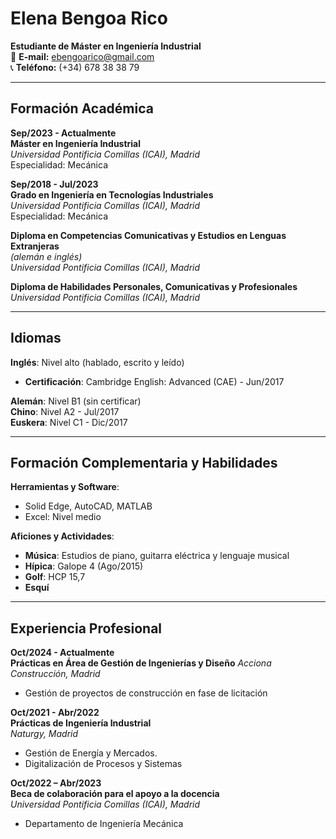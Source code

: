 # Elena Bengoa Rico  
**Estudiante de Máster en Ingeniería Industrial**  
📧 **E-mail:** [ebengoarico@gmail.com](mailto:ebengoarico@gmail.com)  
📞 **Teléfono:** (+34) 678 38 38 79  

---

## Formación Académica  

**Sep/2023 - Actualmente**  
**Máster en Ingeniería Industrial**  
*Universidad Pontificia Comillas (ICAI), Madrid*  
Especialidad: Mecánica  

**Sep/2018 - Jul/2023**  
**Grado en Ingeniería en Tecnologías Industriales**  
*Universidad Pontificia Comillas (ICAI), Madrid*  
Especialidad: Mecánica  

**Diploma en Competencias Comunicativas y Estudios en Lenguas Extranjeras**  
*(alemán e inglés)*  
*Universidad Pontificia Comillas (ICAI), Madrid*  

**Diploma de Habilidades Personales, Comunicativas y Profesionales**  
*Universidad Pontificia Comillas (ICAI), Madrid*

---

## Idiomas  

**Inglés**: Nivel alto (hablado, escrito y leído)  
- **Certificación**: Cambridge English: Advanced (CAE) - Jun/2017  

**Alemán**: Nivel B1 (sin certificar)  
**Chino**: Nivel A2 - Jul/2017  
**Euskera**: Nivel C1 - Dic/2017  

---

## Formación Complementaria y Habilidades  

**Herramientas y Software**:  
- Solid Edge, AutoCAD, MATLAB  
- Excel: Nivel medio  

**Aficiones y Actividades**:  
- **Música**: Estudios de piano, guitarra eléctrica y lenguaje musical  
- **Hípica**: Galope 4 (Ago/2015)  
- **Golf**: HCP 15,7  
- **Esquí**

---

## Experiencia Profesional 

**Oct/2024 - Actualmente**  
**Prácticas en Área de Gestión de Ingenierías y Diseño** 
*Acciona Construcción, Madrid*  
- Gestión de proyectos de construcción en fase de licitación
  
**Oct/2021 - Abr/2022**  
**Prácticas de Ingeniería Industrial**  
*Naturgy, Madrid*  
- Gestión de Energía y Mercados.  
- Digitalización de Procesos y Sistemas  

**Oct/2022 – Abr/2023**  
**Beca de colaboración para el apoyo a la docencia**  
*Universidad Pontificia Comillas (ICAI), Madrid*  
- Departamento de Ingeniería Mecánica 


